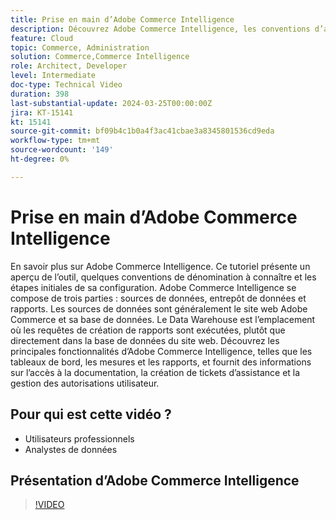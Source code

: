 ```yaml
---
title: Prise en main d’Adobe Commerce Intelligence
description: Découvrez Adobe Commerce Intelligence, les conventions d’affectation des noms, l’intégration des données, la configuration initiale du tableau de bord, les sources de données, l’entrepôt de données, la création de rapports et la gestion des utilisateurs.
feature: Cloud
topic: Commerce, Administration
solution: Commerce,Commerce Intelligence
role: Architect, Developer
level: Intermediate
doc-type: Technical Video
duration: 398
last-substantial-update: 2024-03-25T00:00:00Z
jira: KT-15141
kt: 15141
source-git-commit: bf09b4c1b0a4f3ac41cbae3a8345801536cd9eda
workflow-type: tm+mt
source-wordcount: '149'
ht-degree: 0%

---
```



# Prise en main d’Adobe Commerce Intelligence

En savoir plus sur Adobe Commerce Intelligence. Ce tutoriel présente un aperçu de l’outil, quelques conventions de dénomination à connaître et les étapes initiales de sa configuration. Adobe Commerce Intelligence se compose de trois parties : sources de données, entrepôt de données et rapports. &#x200B;Les sources de données sont généralement le site web Adobe Commerce et sa base de données. &#x200B;Le Data Warehouse est l’emplacement où les requêtes de création de rapports sont exécutées, plutôt que directement dans la base de données du site web. &#x200B;Découvrez les principales fonctionnalités d’Adobe Commerce Intelligence, telles que les tableaux de bord, les mesures et les rapports, et fournit des informations sur l’accès à la documentation, la création de tickets d’assistance et la gestion des autorisations utilisateur.

## Pour qui est cette vidéo ?

- Utilisateurs professionnels
- Analystes de données

## Présentation d’Adobe Commerce Intelligence

>[!VIDEO](https://video.tv.adobe.com/v/3428024?learn=on)
